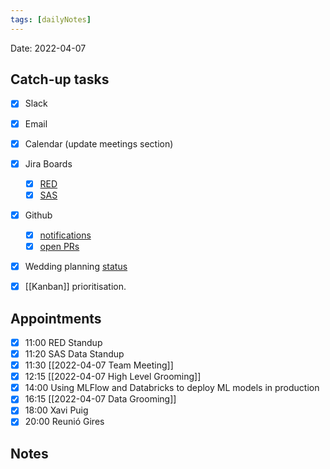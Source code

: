 ```yaml
---
tags: [dailyNotes]
---
```

 
Date: 2022-04-07

## Catch-up tasks

- [x] Slack
- [x] Email
- [x] Calendar (update meetings section)
- [x] Jira Boards
  - [x] [RED](https://hybridtheory.atlassian.net/jira/software/c/projects/RED/boards/86)
  - [x] [SAS](https://hybridtheory.atlassian.net/jira/software/c/projects/SAS/boards/66)
- [x] Github
  - [x] [notifications](https://github.com/notifications?query=is%3Aunread)
  - [x] [open PRs](https://github.com/pulls?q=is%3Aopen+is%3Apr+user%3Ahybridtheory+-label%3Adependencies+)
- [x] Wedding planning [status](https://trello.com/b/c0vjqSCR/wedding-planning)
- [x] [[Kanban]] prioritisation.


## Appointments
- [x] 11:00 RED Standup
- [x] 11:20 SAS Data Standup
- [x] 11:30 [[2022-04-07 Team Meeting]]
- [x] 12:15 [[2022-04-07 High Level Grooming]]
- [x] 14:00 Using MLFlow and Databricks to deploy ML models in production
- [x] 16:15 [[2022-04-07 Data Grooming]]
- [x] 18:00 Xavi Puig
- [x] 20:00 Reunió Gires
## Notes